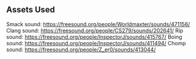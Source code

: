 ## Assets Used
Smack sound: https://freesound.org/people/Worldmaxter/sounds/471156/
Clang sound: https://freesound.org/people/CS279/sounds/202641/
Rip sound: https://freesound.org/people/InspectorJ/sounds/415767/
Boing sound: https://freesound.org/people/InspectorJ/sounds/411494/
Chomp sound: https://freesound.org/people/Z_er0/sounds/413044/
